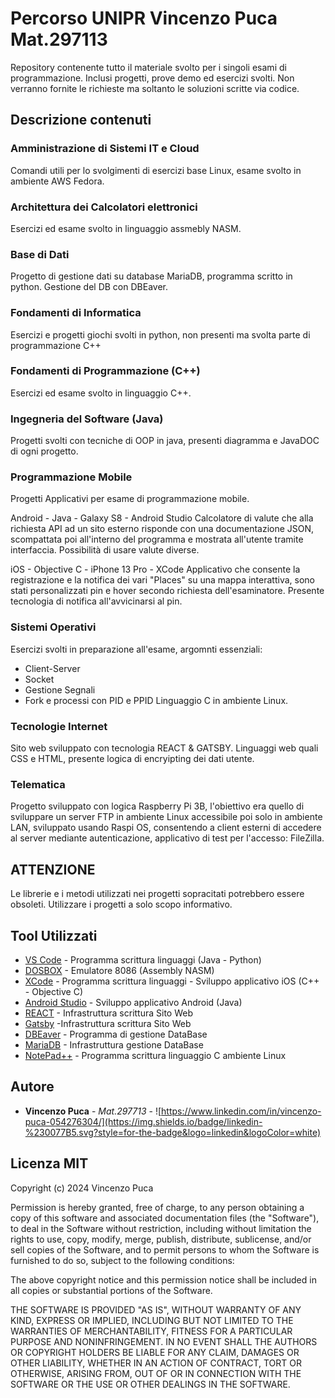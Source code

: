 # **Percorso UNIPR Vincenzo Puca Mat.297113**

Repository contenente tutto il materiale svolto per i singoli esami di programmazione. Inclusi progetti, prove demo ed esercizi svolti.
Non verranno fornite le richieste ma soltanto le soluzioni scritte via codice.

## **Descrizione contenuti**

### Amministrazione di Sistemi IT e Cloud

Comandi utili per lo svolgimenti di esercizi base Linux, esame svolto in ambiente AWS Fedora.

### Architettura dei Calcolatori elettronici

Esercizi ed esame svolto in linguaggio assmebly NASM.

### Base di Dati

Progetto di gestione dati su database MariaDB, programma scritto in python. Gestione del DB con DBEaver.

### Fondamenti di Informatica

Esercizi e progetti giochi svolti in python, non presenti ma svolta parte di programmazione C++

### Fondamenti di Programmazione (C++)

Esercizi ed esame svolto in linguaggio C++.

### Ingegneria del Software (Java)

Progetti svolti con tecniche di OOP in java, presenti diagramma e JavaDOC di ogni progetto.

### Programmazione Mobile

Progetti Applicativi per esame di programmazione mobile.

Android - Java - Galaxy S8 - Android Studio
Calcolatore di valute che alla richiesta API ad un sito esterno risponde con una documentazione JSON,
scompattata poi all'interno del programma e mostrata all'utente tramite interfaccia. Possibilità di usare valute diverse.

iOS - Objective C - iPhone 13 Pro - XCode
Applicativo che consente la registrazione e la notifica dei vari "Places" su una mappa interattiva, sono stati
personalizzati pin e hover secondo richiesta dell'esaminatore. Presente tecnologia di notifica all'avvicinarsi al pin.

### Sistemi Operativi

Esercizi svolti in preparazione all'esame, argomnti essenziali:
* Client-Server
* Socket
* Gestione Segnali
* Fork e processi con PID e PPID
Linguaggio C in ambiente Linux.

### Tecnologie Internet

Sito web sviluppato con tecnologia REACT & GATSBY.
Linguaggi web quali CSS e HTML, presente logica di encryipting dei dati utente.

### Telematica

Progetto sviluppato con logica Raspberry Pi 3B, l'obiettivo era quello di sviluppare un server FTP in ambiente Linux
accessibile poi solo in ambiente LAN, sviluppato usando Raspi OS, consentendo a client esterni di accedere al server
mediante autenticazione, applicativo di test per l'accesso: FileZilla.

## ATTENZIONE

Le librerie e i metodi utilizzati nei progetti sopracitati potrebbero essere obsoleti.
Utilizzare i progetti a solo scopo informativo.

## **Tool Utilizzati**

* [VS Code](https://code.visualstudio.com/) - Programma scrittura linguaggi (Java - Python)
* [DOSBOX](https://www.dosbox.com/) - Emulatore 8086 (Assembly NASM)
* [XCode](https://developer.apple.com/xcode/) - Programma scrittura linguaggi - Sviluppo applicativo iOS (C++ - Objective C)
* [Android Studio](https://developer.android.com/studio?hl=it) - Sviluppo applicativo Android (Java)
* [REACT](https://it.legacy.reactjs.org/) - Infrastruttura scrittura Sito Web
* [Gatsby](https://www.gatsbyjs.com/) -Infrastruttura scrittura Sito Web
* [DBEaver](https://dbeaver.io/) - Programma di gestione DataBase
* [MariaDB](https://mariadb.org/) - Infrastruttura gestione DataBase
* [NotePad++](https://notepad-plus-plus.org/downloads/) - Programma scrittura linguaggio C ambiente Linux

## **Autore**

* **Vincenzo Puca** - *Mat.297713* - ![https://www.linkedin.com/in/vincenzo-puca-054276304/](https://img.shields.io/badge/linkedin-%230077B5.svg?style=for-the-badge&logo=linkedin&logoColor=white)

## **Licenza MIT**

Copyright (c) 2024 Vincenzo Puca

Permission is hereby granted, free of charge, to any person obtaining a copy
of this software and associated documentation files (the "Software"), to deal
in the Software without restriction, including without limitation the rights
to use, copy, modify, merge, publish, distribute, sublicense, and/or sell
copies of the Software, and to permit persons to whom the Software is
furnished to do so, subject to the following conditions:

The above copyright notice and this permission notice shall be included in all
copies or substantial portions of the Software.

THE SOFTWARE IS PROVIDED "AS IS", WITHOUT WARRANTY OF ANY KIND, EXPRESS OR
IMPLIED, INCLUDING BUT NOT LIMITED TO THE WARRANTIES OF MERCHANTABILITY,
FITNESS FOR A PARTICULAR PURPOSE AND NONINFRINGEMENT. IN NO EVENT SHALL THE
AUTHORS OR COPYRIGHT HOLDERS BE LIABLE FOR ANY CLAIM, DAMAGES OR OTHER
LIABILITY, WHETHER IN AN ACTION OF CONTRACT, TORT OR OTHERWISE, ARISING FROM,
OUT OF OR IN CONNECTION WITH THE SOFTWARE OR THE USE OR OTHER DEALINGS IN THE
SOFTWARE.
